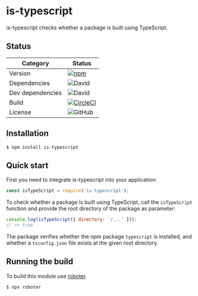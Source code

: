 # is-typescript

is-typescript checks whether a package is built using TypeScript.

## Status

| Category         | Status                                                                                                                                                 |
| ---------------- | ------------------------------------------------------------------------------------------------------------------------------------------------------ |
| Version          | [![npm](https://img.shields.io/npm/v/is-typescript)](https://www.npmjs.com/package/is-typescript)                                                      |
| Dependencies     | ![David](https://img.shields.io/david/thenativeweb/is-typescript)                                                                                      |
| Dev dependencies | ![David](https://img.shields.io/david/dev/thenativeweb/is-typescript)                                                                                  |
| Build            | [![CircleCI](https://img.shields.io/circleci/build/github/thenativeweb/is-typescript)](https://circleci.com/gh/thenativeweb/is-typescript/tree/master) |
| License          | ![GitHub](https://img.shields.io/github/license/thenativeweb/is-typescript)                                                                            |

## Installation

```shell
$ npm install is-typescript
```

## Quick start

First you need to integrate is-typescript into your application:

```javascript
const isTypeScript = require('is-typescript');
```

To check whether a package is built using TypeScript, call the `isTypeScript` function and provide the root directory of the package as parameter:

```javascript
console.log(isTypeScript({ directory: '/...' }));
// => true
```

The package verifies whether the npm package `typescript` is installed, and whether a `tsconfig.json` file exists at the given root directory.

## Running the build

To build this module use [roboter](https://www.npmjs.com/package/roboter).

```shell
$ npx roboter
```
